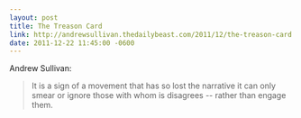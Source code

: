 ```yaml
---
layout: post
title: The Treason Card
link: http://andrewsullivan.thedailybeast.com/2011/12/the-treason-card.html
date: 2011-12-22 11:45:00 -0600
---
```


Andrew Sullivan:
> It is a sign of a movement that has so lost the narrative it can only
> smear or ignore those with whom is disagrees -- rather than engage
> them.
